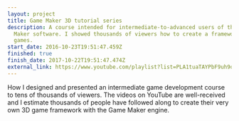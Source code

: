 ```yaml
---
layout: project
title: Game Maker 3D tutorial series
description: A course intended for intermediate-to-advanced users of the Game
  Maker software. I showed thousands of viewers how to create a framework for 3D
  games.
start_date: 2016-10-23T19:51:47.459Z
finished: true
finish_date: 2017-10-22T19:51:47.474Z
external_link: https://www.youtube.com/playlist?list=PLA1tuaTAYPbF9uh9ojig0k7JRXRv58WIC
---
```

How I designed and presented an intermediate game development course to tens of thousands of viewers. The videos on YouTube are well-received and I estimate thousands of people have followed along to create their very own 3D game framework with the Game Maker engine.